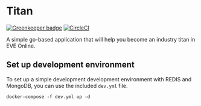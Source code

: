 # Titan

[![Greenkeeper badge](https://badges.greenkeeper.io/oxisto/titan.svg)](https://greenkeeper.io/) [![CircleCI](https://circleci.com/gh/oxisto/titan.svg?style=shield)](https://circleci.com/gh/oxisto/titan)

A simple go-based application that will help you become an industry titan in EVE Online.

## Set up development environment

To set up a simple development development environment with REDIS and MongoDB, you can use the included `dev.yml` file.

```
docker-compose -f dev.yml up -d
```
